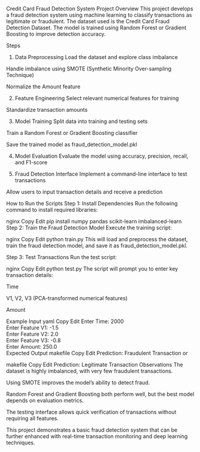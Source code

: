 Credit Card Fraud Detection System
Project Overview
This project develops a fraud detection system using machine learning to classify transactions as legitimate or fraudulent. The dataset used is the Credit Card Fraud Detection Dataset. The model is trained using Random Forest or Gradient Boosting to improve detection accuracy.

Steps
1. Data Preprocessing
Load the dataset and explore class imbalance

Handle imbalance using SMOTE (Synthetic Minority Over-sampling Technique)

Normalize the Amount feature

2. Feature Engineering
Select relevant numerical features for training

Standardize transaction amounts

3. Model Training
Split data into training and testing sets

Train a Random Forest or Gradient Boosting classifier

Save the trained model as fraud_detection_model.pkl

4. Model Evaluation
Evaluate the model using accuracy, precision, recall, and F1-score

5. Fraud Detection Interface
Implement a command-line interface to test transactions

Allow users to input transaction details and receive a prediction

How to Run the Scripts
Step 1: Install Dependencies
Run the following command to install required libraries:

nginx
Copy
Edit
pip install numpy pandas scikit-learn imbalanced-learn
Step 2: Train the Fraud Detection Model
Execute the training script:

nginx
Copy
Edit
python train.py
This will load and preprocess the dataset, train the fraud detection model, and save it as fraud_detection_model.pkl.

Step 3: Test Transactions
Run the test script:

nginx
Copy
Edit
python test.py
The script will prompt you to enter key transaction details:

Time

V1, V2, V3 (PCA-transformed numerical features)

Amount

Example Input
yaml
Copy
Edit
Enter Time: 2000  
Enter Feature V1: -1.5  
Enter Feature V2: 2.0  
Enter Feature V3: -0.8  
Enter Amount: 250.0  
Expected Output
makefile
Copy
Edit
Prediction: Fraudulent Transaction
or

makefile
Copy
Edit
Prediction: Legitimate Transaction
Observations
The dataset is highly imbalanced, with very few fraudulent transactions.

Using SMOTE improves the model’s ability to detect fraud.

Random Forest and Gradient Boosting both perform well, but the best model depends on evaluation metrics.

The testing interface allows quick verification of transactions without requiring all features.

This project demonstrates a basic fraud detection system that can be further enhanced with real-time transaction monitoring and deep learning techniques.
